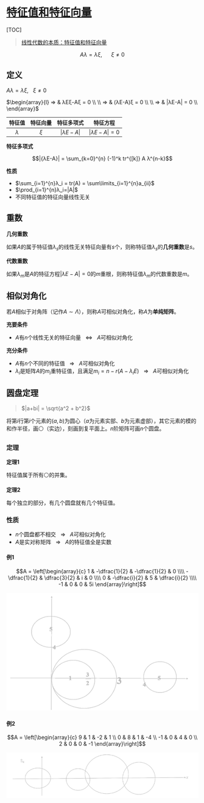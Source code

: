 <link rel='stylesheet' href='../../style/index.css'>
<script src='../../style/index.js'></script>

# [特征值和特征向量](./index.html)

[TOC]

>[线性代数的本质：特征值和特征向量](https://www.bilibili.com/video/av6540378)

$$Aλ=λξ, \ \ \ \ \ \ ξ \neq 0$$

## 定义

$Aλ=λξ, \ \ \ ξ \neq 0$

$\begin{array}{l}
    ⇒ & λEξ-Aξ = 0
\\
\\  ⇒ & (λE-A)ξ = 0
\\
\\  ⇒ & |λE-A| = 0
\\
\end{array}$

| 特征值 | 特征向量 | 特征多项式 | 特征方程 |
| :-: | :-: | :-: | :-: |
| $λ$ | $ξ$ | $\vert{λE-A}\vert$ |  $\vert{λE-A}\vert=0$

**特征多项式**

$$|{λE-A}| = \sum_{k=0}^{n} (-1)^k tr^{[k]} A λ^{n-k}$$

**性质**

- $\sum_{i=1}^{n}λ_i = tr(A) = \sum\limits_{i=1}^{n}a_{ii}$
- $\prod_{i=1}^{n}λ_i=|A|$
- 不同特征值的特征向量线性无关

## 重数

**几何重数**

如果$A$的属于特征值$λ_s$的线性无关特征向量有$s$个，则称特征值$λ_s$的**几何重数**是$s$。

**代数重数**

如果$λ_m$是$A$的特征方程$|λE-A| = 0$的$m$重根，则称特征值$λ_m$的代数重数是$m$。

## 相似对角化

若$A$相似于对角阵（记作$A∼Λ$），则称$A$可相似对角化，称$A$为**单纯矩阵**。

**充要条件**

- $A$有$n$个线性无关的特征向量${ \ \ \ ⇔ \ \ \ }A$可相似对角化

**充分条件**

- $A$有$n$个不同的特征值${ \ \ \ ⇒ \ \ \ }A$可相似对角化
- $λ_i$是矩阵$A$的$m_i$重特征值，且满足$m_i = n-r(A-λ_iE){ \ \ \ ⇒ \ \ \ }A$可相似对角化

## 圆盘定理

>$|a+bi| = \sqrt{a^2 + b^2}$

将第$i$行第$i$个元素的$(a,b)$为圆心（$a$为元素实部、$b$为元素虚部），其它元素的模的和作半径，画⚪（实边），刻画到复平面上。$n$阶矩阵可画$n$个圆盘。

### 定理

**定理1**

特征值属于所有⚪的并集。

**定理2**

每个独立的部分，有几个圆盘就有几个特征值。

### 性质

- $n$个圆盘都不相交${ \ \ \ ⇒ \ \ \ }A$可相似对角化
- $A$是实对称矩阵${ \ \ \ ⇒ \ \ \ }A$的特征值全是实数

#### 例1

$$A = \left[\begin{array}{c}
        1             & -\dfrac{1}{2} & -\dfrac{1}{2} & 0
\\\\    -\dfrac{1}{2} & \dfrac{3}{2}  & i             & 0
\\\\    0             & -\dfrac{i}{2} & 5             & \dfrac{i}{2}
\\\\    -1            & 0             & 0             & 5i
\end{array}\right]$$

![](./images/eg_DISC1.png)

#### 例2

$$A = \left[\begin{array}{c}
    9 & 1 & -2 & 1
\\  0 & 8 & 1  & -4
\\ -1 & 0 & 4  & 0
\\  2 & 0 & 0  & -1
\end{array}\right]$$

![](./images/eg_DISC2.png)


